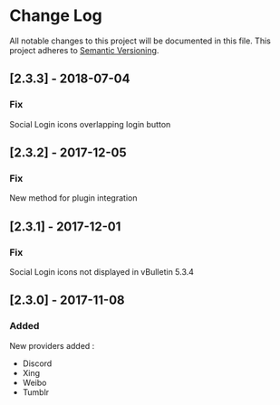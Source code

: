 # Change Log

All notable changes to this project will be documented in this file. This project adheres to [Semantic Versioning](http://semver.org/).

## [2.3.3] - 2018-07-04
### Fix
Social Login icons overlapping login button

## [2.3.2] - 2017-12-05
### Fix
New method for plugin integration

## [2.3.1] - 2017-12-01
### Fix
Social Login icons not displayed in vBulletin 5.3.4

## [2.3.0] - 2017-11-08
### Added
New providers added :
- Discord
- Xing
- Weibo
- Tumblr